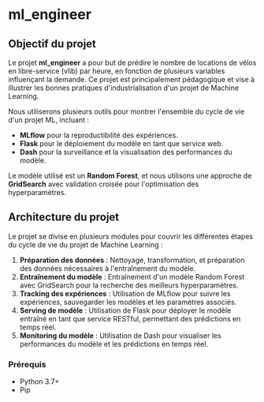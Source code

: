 # ml_engineer

## Objectif du projet

Le projet **ml_engineer** a pour but de prédire le nombre de locations de vélos en libre-service (vlib) par heure, en fonction de plusieurs variables influençant la demande. Ce projet est principalement pédagogique et vise à illustrer les bonnes pratiques d'industrialisation d'un projet de Machine Learning. 

Nous utiliserons plusieurs outils pour montrer l'ensemble du cycle de vie d'un projet ML, incluant :

- **MLflow** pour la reproductibilité des expériences.
- **Flask** pour le déploiement du modèle en tant que service web.
- **Dash** pour la surveillance et la visualisation des performances du modèle.

Le modèle utilisé est un **Random Forest**, et nous utilisons une approche de **GridSearch** avec validation croisée pour l'optimisation des hyperparamètres.

## Architecture du projet

Le projet se divise en plusieurs modules pour couvrir les différentes étapes du cycle de vie du projet de Machine Learning :

1. **Préparation des données** : Nettoyage, transformation, et préparation des données nécessaires à l'entraînement du modèle.
2. **Entraînement du modèle** : Entraînement d'un modèle Random Forest avec GridSearch pour la recherche des meilleurs hyperparamètres.
3. **Tracking des expériences** : Utilisation de MLflow pour suivre les expériences, sauvegarder les modèles et les paramètres associés.
4. **Serving de modèle** : Utilisation de Flask pour déployer le modèle entraîné en tant que service RESTful, permettant des prédictions en temps réel.
5. **Monitoring du modèle** : Utilisation de Dash pour visualiser les performances du modèle et les prédictions en temps réel.
   


### Prérequis

- Python 3.7+
- Pip

